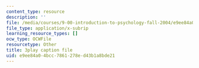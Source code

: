 ```yaml
---
content_type: resource
description: ''
file: /media/courses/9-00-introduction-to-psychology-fall-2004/e9ee84a04bcc7861278ed43b1a8bde21_10510.srt
file_type: application/x-subrip
learning_resource_types: []
ocw_type: OCWFile
resourcetype: Other
title: 3play caption file
uid: e9ee84a0-4bcc-7861-278e-d43b1a8bde21
---
```

